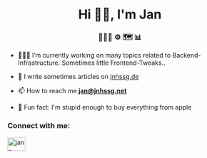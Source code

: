 <h1 align="center">Hi 🖖🏻, I'm Jan</h1>
<h3 align="center">👨🏼‍💻 ⚙️ 🗺️ 📊</h3>

- 👨🏼‍💻 I’m currently working on many topics related to Backend-Infrastructure. Sometimes little Frontend-Tweaks..

- 📝 I write sometimes articles on [jnhssg.de](https://jnhssg.de)

- 📫 How to reach me **jan@jnhssg.net**

- 🫠 Fun fact: I'm stupid enough to buy everything from apple

<h3 align="left">Connect with me:</h3>
<p align="left">
<a href="https://linkedin.com/in/jnhssg" target="blank"><img align="center" src="https://raw.githubusercontent.com/rahuldkjain/github-profile-readme-generator/master/src/images/icons/Social/linked-in-alt.svg" alt="jan-hasselberg-55a03425b" height="30" width="40" /></a>
</p>
